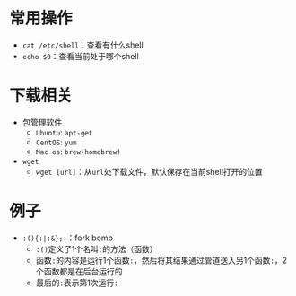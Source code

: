 # 常用操作

- `cat /etc/shell`：查看有什么shell
- `echo $0`：查看当前处于哪个shell

# 下载相关

- 包管理软件
  - `Ubuntu`: `apt-get`
  - `CentOS`: `yum`
  - `Mac os`: `brew(homebrew)`
- `wget`
  - `wget [url]`：从`url`处下载文件，默认保存在当前shell打开的位置

# 例子

- `:(){:|:&};:`：fork bomb
  - `:()`定义了1个名叫`:`的方法（函数）
  - 函数`:`的内容是运行1个函数`:`，然后将其结果通过管道送入另1个函数`:`，2个函数都是在后台运行的
  - 最后的`:`表示第1次运行`:`

